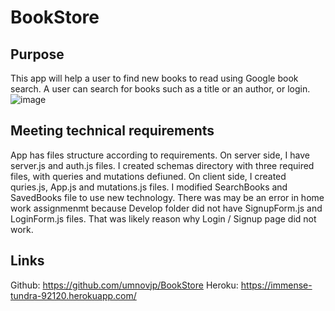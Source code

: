 # BookStore
## Purpose
This app will help a user to find new books to read using Google book search. A user can search for books such as a title or an author, or login. 
![image](https://user-images.githubusercontent.com/88174852/150835810-ff47679c-748b-4460-998b-da45da860a0e.png)

## Meeting technical requirements
App has files structure according to requirements. On server side, I have server.js and auth.js files. I created schemas directory with three required files, with queries and mutations defiuned. On client side, I created quries.js, App.js and mutations.js files. I modified SearchBooks and SavedBooks file to use new technology. There was may be an error in home work assignmenmt because Develop folder did not have SignupForm.js and LoginForm.js files. That was likely reason why Login / Signup page did not work. 

## Links
Github: https://github.com/umnovjp/BookStore
Heroku: https://immense-tundra-92120.herokuapp.com/
